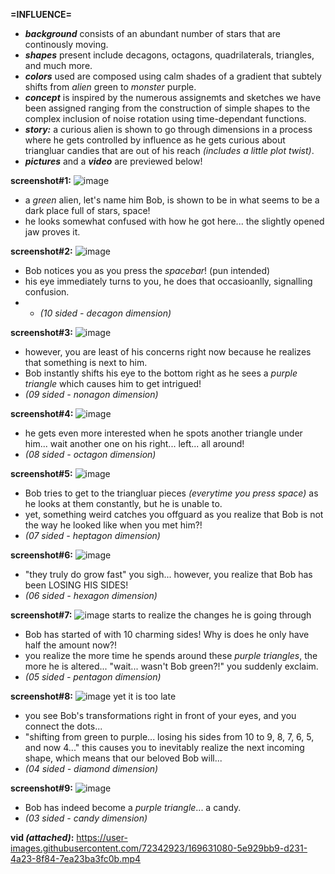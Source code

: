 **=INFLUENCE=**

- _**background**_ consists of an abundant number of stars that are continously moving. 
- _**shapes**_ present include decagons, octagons, quadrilaterals, triangles, and much more.
- _**colors**_ used are composed using calm shades of a gradient that subtely shifts from _alien_ green to _monster_ purple.
- _**concept**_ is inspired by the numerous assignemts and sketches we have been assigned ranging from the construction of simple shapes to the complex inclusion of noise rotation using time-dependant functions.
- _**story:**_ a curious alien is shown to go through dimensions in a process where he gets controlled by influence as he gets curious about triangluar candies that are out of his reach _(includes a little plot twist)_.
- _**pictures**_ and a _**video**_ are previewed below!


**screenshot#1:**
![image](https://user-images.githubusercontent.com/72342923/169630446-96f3df05-f1cf-4f11-8fba-da1bd21c06f0.png)
- a _green_ alien, let's name him Bob, is shown to be in what seems to be a dark place full of stars, space!
- he looks somewhat confused with how he got here... the slightly opened jaw proves it.



**screenshot#2:**
![image](https://user-images.githubusercontent.com/72342923/169630492-672f7ab3-8b1e-481a-8b6a-357aed442931.png)
- Bob notices you as you press the _spacebar_! (pun intended)
- his eye immediately turns to you, he does that occasioanlly, signalling confusion.
- - _(10 sided - decagon dimension)_


**screenshot#3:**
![image](https://user-images.githubusercontent.com/72342923/169630539-30e39235-866c-4c8d-9e4a-feb620e36aff.png)
- however, you are least of his concerns right now because he realizes that something is next to him.
- Bob instantly shifts his eye to the bottom right as he sees a _purple triangle_ which causes him to get intrigued!
- _(09 sided - nonagon dimension)_


**screenshot#4:**
![image](https://user-images.githubusercontent.com/72342923/169630688-89ed3e55-7ec3-430f-8935-5ec0e768084e.png)
- he gets even more interested when he spots another triangle under him... wait another one on his right... left... all around!
- _(08 sided - octagon dimension)_


**screenshot#5:**
![image](https://user-images.githubusercontent.com/72342923/169630713-71c89f07-6e62-43a4-931c-5ee2fd8a35f2.png)
- Bob tries to get to the triangluar pieces _(everytime you press space)_ as he looks at them constantly, but he is unable to.
- yet, something weird catches you offguard as you realize that Bob is not the way he looked like when you met him?!
- _(07 sided - heptagon dimension)_


**screenshot#6:**
![image](https://user-images.githubusercontent.com/72342923/169630775-ac5b8864-4088-4e7d-ad8d-9b96d11d4156.png)
- "they truly do grow fast" you sigh... however, you realize that Bob has been LOSING HIS SIDES!
- _(06 sided - hexagon dimension)_


**screenshot#7:**
![image](https://user-images.githubusercontent.com/72342923/169630802-b1a7ebec-9dde-47a0-9ebd-2a78a491f856.png)
starts to realize the changes he is going through
- Bob has started of with 10 charming sides! Why is does he only have half the amount now?!
- you realize the more time he spends around these _purple triangles_, the more he is altered... "wait... wasn't Bob green?!" you suddenly exclaim.
- _(05 sided - pentagon dimension)_


**screenshot#8:**
![image](https://user-images.githubusercontent.com/72342923/169630845-152050c2-17d9-4fa8-9d0c-d8a7e7adab40.png)
yet it is too late
- you see Bob's transformations right in front of your eyes, and you connect the dots...
- "shifting from green to purple... losing his sides from 10 to 9, 8, 7, 6, 5, and now 4..." this causes you to inevitably realize the next incoming shape, which means that our beloved Bob will...
- _(04 sided - diamond dimension)_

**screenshot#9:**
![image](https://user-images.githubusercontent.com/72342923/169630866-f8da754d-dfac-49de-b7d1-aaba7af22e39.png)
- Bob has indeed become a _purple_ _triangle_... a candy.
- _(03 sided - candy dimension)_

**vid _(attached)_:**
https://user-images.githubusercontent.com/72342923/169631080-5e929bb9-d231-4a23-8f84-7ea23ba3fc0b.mp4

